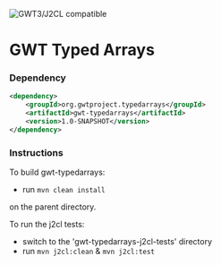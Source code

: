 ![GWT3/J2CL compatible](https://img.shields.io/badge/GWT3/J2CL-compatible-brightgreen.svg)

# GWT Typed Arrays

### Dependency

```xml
<dependency>
    <groupId>org.gwtproject.typedarrays</groupId>
    <artifactId>gwt-typedarrays</artifactId>
    <version>1.0-SNAPSHOT</version>
</dependency>
```

### Instructions
To build gwt-typedarrays:

* run `mvn clean install`

on the parent directory.

To run the j2cl tests:

* switch to the 'gwt-typedarrays-j2cl-tests' directory
* run `mvn j2cl:clean` & `mvn j2cl:test`

